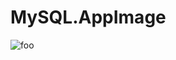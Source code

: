 # MySQL.AppImage

![foo](https://github.com/nx-appbuild-hub/MySQL.AppImage//actions/workflows/makefile.yml/badge.svg)
